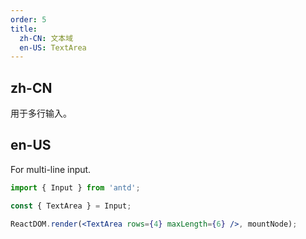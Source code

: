 ```yaml
---
order: 5
title:
  zh-CN: 文本域
  en-US: TextArea
---
```


## zh-CN

用于多行输入。

## en-US

For multi-line input.

```jsx
import { Input } from 'antd';

const { TextArea } = Input;

ReactDOM.render(<TextArea rows={4} maxLength={6} />, mountNode);
```
